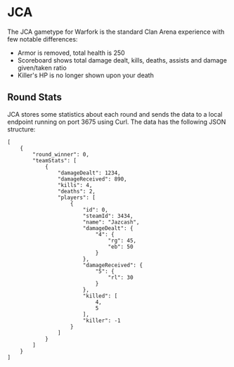 # JCA

The JCA gametype for Warfork is the standard Clan Arena experience with few notable differences:

- Armor is removed, total health is 250
- Scoreboard shows total damage dealt, kills, deaths, assists and damage given/taken ratio
- Killer's HP is no longer shown upon your death

## Round Stats

JCA stores some statistics about each round and sends the data to a local endpoint running on port 3675 using Curl. The data has the following JSON structure:

```
[
    {
        "round_winner": 0,
        "teamStats": [
            {
                "damageDealt": 1234,
                "damageReceived": 890,
                "kills": 4,
                "deaths": 2,
                "players": [
                    {
                        "id": 0,
                        "steamId": 3434,
                        "name": "Jazcash",
                        "damageDealt": {
                            "4": {
                                "rg": 45,
                                "eb": 50
                            }
                        },
                        "damageReceived": {
                            "5": {
                                "rl": 30
                            }
                        },
                        "killed": [
                            4,
                            5
                        ],
                        "killer": -1
                    }
                ]
            }
        ]
    }
]
```